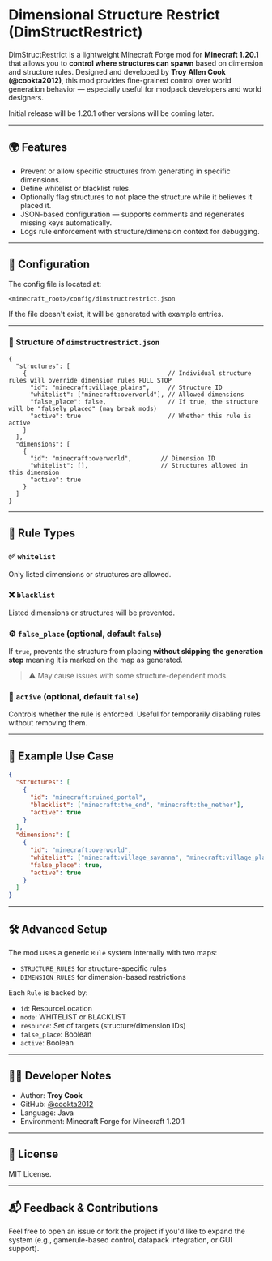 # Dimensional Structure Restrict (DimStructRestrict)

DimStructRestrict is a lightweight Minecraft Forge mod for **Minecraft 1.20.1** that allows you to **control where structures can spawn** based on dimension and structure rules. Designed and developed by **Troy Allen Cook (@cookta2012)**, this mod provides fine-grained control over world generation behavior — especially useful for modpack developers and world designers.

Initial release will be 1.20.1 other versions will be coming later.

---

## 🌍 Features

- Prevent or allow specific structures from generating in specific dimensions.
- Define whitelist or blacklist rules.
- Optionally flag structures to not place the structure while it believes it placed it.
- JSON-based configuration — supports comments and regenerates missing keys automatically.
- Logs rule enforcement with structure/dimension context for debugging.

---

## 🔧 Configuration

The config file is located at:
```
<minecraft_root>/config/dimstructrestrict.json
```

If the file doesn't exist, it will be generated with example entries.

---

### 📐 Structure of `dimstructrestrict.json`

```jsonc
{
  "structures": [
    {                                       // Individual structure rules will override dimension rules FULL STOP
      "id": "minecraft:village_plains",     // Structure ID
      "whitelist": ["minecraft:overworld"], // Allowed dimensions
      "false_place": false,                 // If true, the structure will be "falsely placed" (may break mods)
      "active": true                        // Whether this rule is active
    }
  ],
  "dimensions": [
    {
      "id": "minecraft:overworld",        // Dimension ID
      "whitelist": [],                    // Structures allowed in this dimension
      "active": true
    }
  ]
}
```

---

## 🧠 Rule Types

### ✅ `whitelist`
Only listed dimensions or structures are allowed.

### ❌ `blacklist`
Listed dimensions or structures will be prevented.

### ⚙️ `false_place` (optional, default `false`)
If `true`, prevents the structure from placing **without skipping the generation step** meaning it is marked on the map as generated.

> ⚠️ May cause issues with some structure-dependent mods.

### 🔄 `active` (optional, default `false`)
Controls whether the rule is enforced. Useful for temporarily disabling rules without removing them.

---

## 🧪 Example Use Case

```json
{
  "structures": [
    {
      "id": "minecraft:ruined_portal",
      "blacklist": ["minecraft:the_end", "minecraft:the_nether"],
      "active": true
    }
  ],
  "dimensions": [
    {
      "id": "minecraft:overworld",
      "whitelist": ["minecraft:village_savanna", "minecraft:village_plains"],
      "false_place": true,
      "active": true
    }
  ]
}
```

---

## 🛠️ Advanced Setup

The mod uses a generic `Rule` system internally with two maps:

- `STRUCTURE_RULES` for structure-specific rules
- `DIMENSION_RULES` for dimension-based restrictions

Each `Rule` is backed by:
- `id`: ResourceLocation
- `mode`: WHITELIST or BLACKLIST
- `resource`: Set of targets (structure/dimension IDs)
- `false_place`: Boolean
- `active`: Boolean

---

## 🧑‍💻 Developer Notes

- Author: **Troy Cook**
- GitHub: [@cookta2012](https://github.com/cookta2012)
- Language: Java
- Environment: Minecraft Forge for Minecraft 1.20.1

---

## 📄 License

MIT License.

---

## 📬 Feedback & Contributions

Feel free to open an issue or fork the project if you'd like to expand the system (e.g., gamerule-based control, datapack integration, or GUI support).
